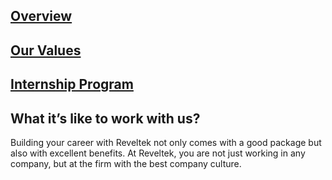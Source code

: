 ## [Overview](https://www.jawconsulting.co.uk/careers/overview) ##

## [Our Values](https://www.marx-ltd.com/careers) ##


## [Internship Program](https://www.pegasus-consultancy.com/career-at-pegasus/#:~:text=Internship%20at%20Pegasus) ##


## What it’s like to work with us? ##

Building your career with Reveltek not only comes with a good package but also with excellent benefits. 
At Reveltek, you are not just working in any company, but at the firm with the best company culture.


